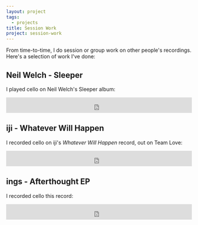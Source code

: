 ```yaml
---
layout: project
tags:
  - projects
title: Session Work
project: session-work
---
```


From time-to-time, I do session or group work on other people's recordings.
Here's a selection of work I've done:

## Neil Welch - Sleeper

I played cello on Neil Welch's Sleeper album:

<iframe style="border: 0; width: 100%; height: 42px;" src="https://bandcamp.com/EmbeddedPlayer/album=2504187099/size=small/bgcol=ffffff/linkcol=0687f5/transparent=true/" seamless><a href="http://store.neilwelch.com/album/sleeper">Sleeper by Neil Welch</a></iframe>

## iji - Whatever Will Happen

I recorded cello on iji's <em>Whatever Will Happen</em> record, out on Team Love:

<iframe style="border: 0; width: 100%; height: 42px;" src="https://bandcamp.com/EmbeddedPlayer/album=419570479/size=small/bgcol=ffffff/linkcol=0687f5/transparent=true/" seamless><a href="http://ijiiji.bandcamp.com/album/whatever-will-happen">Whatever Will Happen by iji</a></iframe>

## ings - Afterthought EP

I recorded cello this record:

<iframe style="border: 0; width: 100%; height: 42px;" src="https://bandcamp.com/EmbeddedPlayer/album=4038072902/size=small/bgcol=ffffff/linkcol=0687f5/transparent=true/" seamless><a href="http://ings.bandcamp.com/album/afterthought-ep">Afterthought EP by ings</a></iframe>
